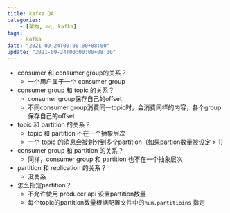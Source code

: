 ```yaml
---
title: kafka QA
categories: 
    - [架构, mq, kafka]
tags:
    - kafka
date: "2021-09-24T00:00:00+08:00"
update: "2021-09-24T00:00:00+08:00"
---
```


- consumer 和 consumer group的关系？
  - 一个用户属于一个 consumer group
- consumer group 和 topic 的关系？
  - consumer group保存自己的offset
  - 不同consumer group消费同一topic时，会消费同样的内容，各个group保存自己的offset
- topic 和 partition 的关系？
  - topic 和 partition 不在一个抽象层次
  - 一个 topic 的消息会被划分到多个partition（如果partion数量被设定 > 1）
- consumer group 和 partition 的关系？
  - 同样，consumer group 和 partition 也不在一个抽象层次
- partition 和 replication 的关系？
  - 没关系
- 怎么指定partition？
  - 不允许使用 producer api 设置partition数量
  - 每个topic的partition数量根据配置文件中的`num.partitioins` 指定

